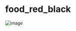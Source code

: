 # food_red_black
 
![image](https://github.com/byronsmb/food_red_black/assets/139835923/bd00efab-158f-41ae-9930-eb3a2f79987a)
